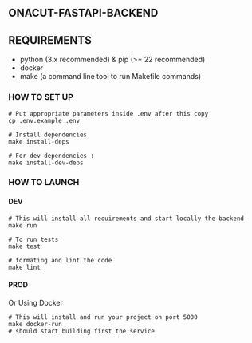 ## ONACUT-FASTAPI-BACKEND

## REQUIREMENTS

- python (3.x recommended) & pip (>= 22 recommended)
- docker
- make (a command line tool to run Makefile commands)

### HOW TO SET UP

```
# Put appropriate parameters inside .env after this copy
cp .env.example .env

# Install dependencies
make install-deps

# For dev dependencies :
make install-dev-deps
```

### HOW TO LAUNCH

#### DEV

```
# This will install all requirements and start locally the backend
make run

# To run tests
make test

# formating and lint the code 
make lint
```

#### PROD

Or Using Docker

```
# This will install and run your project on port 5000
make docker-run
# should start building first the service
```


